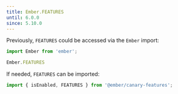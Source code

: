```yaml
---
title: Ember.FEATURES
until: 6.0.0
since: 5.10.0
---
```



Previously, `FEATURES` could be accessed via the `Ember` import:
```js
import Ember from 'ember';

Ember.FEATURES
```

If needed, `FEATURES` can be imported:
```js
import { isEnabled, FEATURES } from '@ember/canary-features';
```
